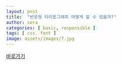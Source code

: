 ```yaml
---
layout: post
title:  "반응형 타이포그래피 어떻게 할 수 있을까?"
author: sera
categories: [ basic, responsible ]
tags: [ css. font ]
image: assets/images/7.jpg
---
```



<a href="https://dev.to/laurilllll/how-to-create-responsive-typography-using-css-three-different-methods-explained-50f8" class="btn" target="_blank">바로가기</a>
